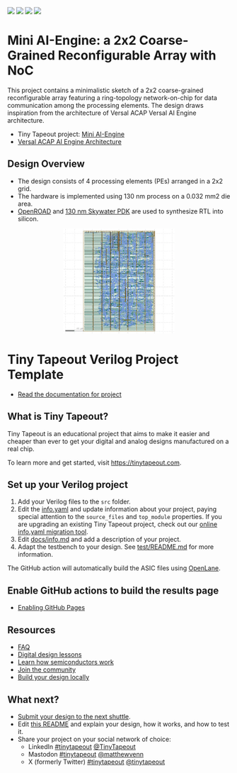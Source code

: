 ![](../../workflows/gds/badge.svg) ![](../../workflows/docs/badge.svg) ![](../../workflows/test/badge.svg) ![](../../workflows/fpga/badge.svg)


# Mini AI-Engine: a 2x2 Coarse-Grained Reconfigurable Array with NoC
This project contains a minimalistic sketch of a 2x2 coarse-grained reconfigurable array featuring a ring-topology network-on-chip for data communication among the processing elements. The design draws inspiration from the architecture of Versal ACAP Versal AI Engine architecture. 

- Tiny Tapeout project: [Mini AI-Engine](https://app.tinytapeout.com/projects/700)
- [Versal ACAP AI Engine Architecture](https://support.xilinx.com/s/article/1132493?language=en_US)

## Design Overview
- The design consists of 4 processing elements (PEs) arranged in a 2x2 grid.
- The hardware is implemented using 130 nm process on a 0.032 mm2 die area.
- [OpenROAD](https://openroad.readthedocs.io/en) and [130 nm Skywater PDK](https://skywater-pdk.readthedocs.io/en/main/) are used to synthesize RTL into silicon.

<p align="center" width="100%">
    <img width="50%" src="./docs/aie_2x2_gds.png">
</p>


# Tiny Tapeout Verilog Project Template

- [Read the documentation for project](docs/info.md)

## What is Tiny Tapeout?

Tiny Tapeout is an educational project that aims to make it easier and cheaper than ever to get your digital and analog designs manufactured on a real chip.

To learn more and get started, visit https://tinytapeout.com.

## Set up your Verilog project

1. Add your Verilog files to the `src` folder.
2. Edit the [info.yaml](info.yaml) and update information about your project, paying special attention to the `source_files` and `top_module` properties. If you are upgrading an existing Tiny Tapeout project, check out our [online info.yaml migration tool](https://tinytapeout.github.io/tt-yaml-upgrade-tool/).
3. Edit [docs/info.md](docs/info.md) and add a description of your project.
4. Adapt the testbench to your design. See [test/README.md](test/README.md) for more information.

The GitHub action will automatically build the ASIC files using [OpenLane](https://www.zerotoasiccourse.com/terminology/openlane/).

## Enable GitHub actions to build the results page

- [Enabling GitHub Pages](https://tinytapeout.com/faq/#my-github-action-is-failing-on-the-pages-part)

## Resources

- [FAQ](https://tinytapeout.com/faq/)
- [Digital design lessons](https://tinytapeout.com/digital_design/)
- [Learn how semiconductors work](https://tinytapeout.com/siliwiz/)
- [Join the community](https://tinytapeout.com/discord)
- [Build your design locally](https://docs.google.com/document/d/1aUUZ1jthRpg4QURIIyzlOaPWlmQzr-jBn3wZipVUPt4)

## What next?

- [Submit your design to the next shuttle](https://app.tinytapeout.com/).
- Edit [this README](README.md) and explain your design, how it works, and how to test it.
- Share your project on your social network of choice:
  - LinkedIn [#tinytapeout](https://www.linkedin.com/search/results/content/?keywords=%23tinytapeout) [@TinyTapeout](https://www.linkedin.com/company/100708654/)
  - Mastodon [#tinytapeout](https://chaos.social/tags/tinytapeout) [@matthewvenn](https://chaos.social/@matthewvenn)
  - X (formerly Twitter) [#tinytapeout](https://twitter.com/hashtag/tinytapeout) [@tinytapeout](https://twitter.com/tinytapeout)
